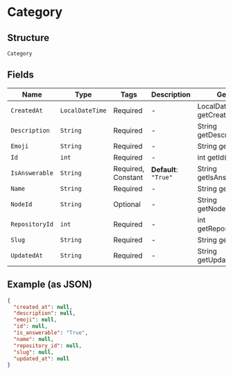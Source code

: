 
# Category

## Structure

`Category`

## Fields

| Name | Type | Tags | Description | Getter | Setter |
|  --- | --- | --- | --- | --- | --- |
| `CreatedAt` | `LocalDateTime` | Required | - | LocalDateTime getCreatedAt() | setCreatedAt(LocalDateTime createdAt) |
| `Description` | `String` | Required | - | String getDescription() | setDescription(String description) |
| `Emoji` | `String` | Required | - | String getEmoji() | setEmoji(String emoji) |
| `Id` | `int` | Required | - | int getId() | setId(int id) |
| `IsAnswerable` | `String` | Required, Constant | **Default**: `"True"` | String getIsAnswerable() | setIsAnswerable(String isAnswerable) |
| `Name` | `String` | Required | - | String getName() | setName(String name) |
| `NodeId` | `String` | Optional | - | String getNodeId() | setNodeId(String nodeId) |
| `RepositoryId` | `int` | Required | - | int getRepositoryId() | setRepositoryId(int repositoryId) |
| `Slug` | `String` | Required | - | String getSlug() | setSlug(String slug) |
| `UpdatedAt` | `String` | Required | - | String getUpdatedAt() | setUpdatedAt(String updatedAt) |

## Example (as JSON)

```json
{
  "created_at": null,
  "description": null,
  "emoji": null,
  "id": null,
  "is_answerable": "True",
  "name": null,
  "repository_id": null,
  "slug": null,
  "updated_at": null
}
```

